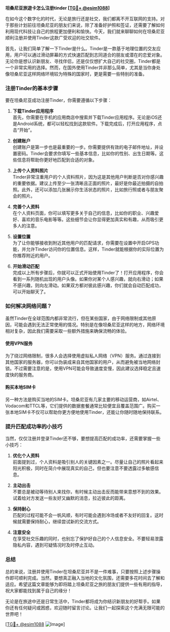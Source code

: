 **坦桑尼亚旅遊卡怎么注册tinder [[TG💪+ @esim1088](https://t.me/s/esim1088)]**

在如今这个数字化的时代，无论是旅行还是社交，我们都离不开互联网的支持。对于那些计划前往坦桑尼亚的朋友们来说，除了准备好护照和签证，还需要了解如何利用现代科技让自己的旅程更加便利和愉快。今天，我们就来聊聊如何在坦桑尼亚顺利注册并使用Tinder这款广受欢迎的社交软件。

首先，让我们简单了解一下Tinder是什么。Tinder是一款基于地理位置的交友应用，用户可以通过滑动屏幕的方式快速匹配到志同道合的朋友或潜在的恋爱对象。无论你是想认识新朋友、寻找伴侣，还是仅仅想扩大自己的社交圈，Tinder都是一个非常实用的选择。然而，在国外使用Tinder并非那么简单，尤其是当你身处像坦桑尼亚这样网络环境较为特殊的国家时，更是需要一些特别的准备。

### 注册Tinder的基本步骤

要在坦桑尼亚成功注册Tinder，你需要遵循以下步骤：

1. **下载Tinder应用程序**  
   首先，你需要在手机的应用商店中搜索并下载Tinder应用程序。无论是iOS还是Android系统，都可以轻松找到这款软件。下载完成后，打开应用程序，点击“开始”。

2. **创建账户**  
   创建账户是第一步也是最重要的一步。你需要提供有效的电子邮件地址，并设置密码。Tinder会要求你填写一些基本信息，比如你的性别、出生日期等。这些信息将帮助你更好地匹配到合适的对象。

3. **上传个人资料照片**  
   Tinder非常注重用户的个人资料照片，因为这是其他用户判断是否对你感兴趣的重要依据。建议上传至少一张清晰且正面的照片，最好是你最近拍摄的自拍照。此外，还可以添加几张展示你生活状态的照片，比如旅行照或者与朋友聚会的照片。

4. **完善个人资料**  
   在个人资料页面，你可以填写更多关于自己的信息，比如你的职业、兴趣爱好、喜欢的音乐电影等等。这些细节会让你显得更加真实和有趣，从而吸引更多人的注意。

5. **设置位置**  
   为了让你能够接收到附近其他用户的匹配请求，你需要在设置中开启GPS功能，并允许Tinder访问你的位置信息。这样，Tinder就能根据你的实际位置为你推荐附近的用户。

6. **开始滑动匹配**  
   完成以上所有步骤后，你就可以正式开始使用Tinder了！打开应用程序，你会看到一系列随机出现的用户头像。如果你对某个人感兴趣，就向右滑动；如果不感兴趣，则向左滑动。如果双方都对彼此感兴趣，你们就会自动匹配成功，可以开始聊天了。

### 如何解决网络问题？

虽然Tinder在全球范围内都非常流行，但在某些国家，由于网络限制或其他原因，可能会遇到无法正常使用的情况。特别是在像坦桑尼亚这样的地方，网络环境相对复杂，因此我们需要采取一些额外措施来确保流畅的体验。

#### 使用VPN服务

为了绕过网络限制，很多人会选择使用虚拟私人网络（VPN）服务。通过连接到其他国家的服务器，你可以伪装成来自其他国家的用户，从而避免被当地网络封锁。不过需要注意的是，使用VPN可能会导致速度变慢，因此建议选择稳定且速度快的服务商。

#### 购买本地SIM卡

另一种方法是购买当地的SIM卡。坦桑尼亚有几家主要的移动运营商，如Airtel、Vodacom和TTCL等，它们提供的数据套餐通常比较便宜且覆盖范围广。购买一张本地SIM卡不仅可以帮助你更方便地使用Tinder，还能让你随时随地保持联系。

### 提升匹配成功率的小技巧

当然，仅仅注册并登录Tinder还不够，要想提高匹配的成功率，还需要掌握一些小技巧：

1. **优化个人资料**  
   前面提到过，个人资料是吸引别人的关键因素之一。尽量让自己的照片看起来阳光积极，同时在简介中展现真实的自己，但也要注意不要透露过多敏感信息。

2. **主动出击**  
   不要总是被动等待别人来找你，有时候主动出击反而能带来意想不到的效果。试着给对方发送一些友好又幽默的消息，拉近彼此的距离。

3. **保持耐心**  
   匹配的过程可能不会一帆风顺，有时可能会遇到冷场或者不友好的回复。这时候就需要保持耐心，继续尝试新的交流方式。

4. **注意安全**  
   在享受社交乐趣的同时，也别忘了保护好自己的个人信息安全。不要轻易泄露隐私内容，遇到可疑情况时及时停止互动。

### 总结

总的来说，注册并使用Tinder在坦桑尼亚并不是一件难事，只要按照上述步骤操作即可顺利完成。当然，要想真正融入当地的文化氛围，还需要多花时间去了解和适应。希望这篇文章能够为即将踏上坦桑尼亚之旅的朋友们提供一些有用的指导，祝大家都能找到属于自己的缘分！

无论是在旅途中还是日常生活中，Tinder都将成为你结识新朋友的好帮手。如果你还有任何疑问或困惑，欢迎随时留言讨论。让我们一起探索这个充满无限可能的世界吧！

[[TG💪+ @esim1088](https://t.me/s/esim1088) ![Image](https://i.postimg.cc/4NQfJmqS/Snipaste-2025-05-13-00-14-12.png)]